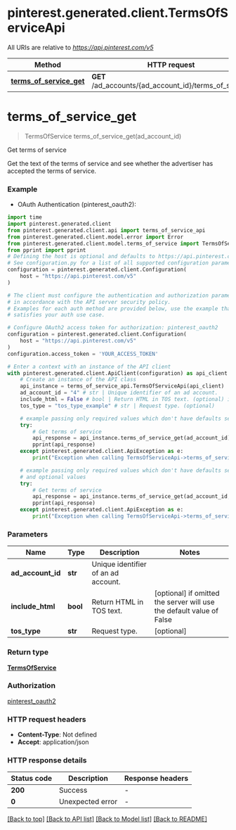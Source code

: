 # pinterest.generated.client.TermsOfServiceApi

All URIs are relative to *https://api.pinterest.com/v5*

Method | HTTP request | Description
------------- | ------------- | -------------
[**terms_of_service_get**](TermsOfServiceApi.md#terms_of_service_get) | **GET** /ad_accounts/{ad_account_id}/terms_of_service | Get terms of service


# **terms_of_service_get**
> TermsOfService terms_of_service_get(ad_account_id)

Get terms of service

Get the text of the terms of service and see whether the advertiser has accepted the terms of service.

### Example

* OAuth Authentication (pinterest_oauth2):

```python
import time
import pinterest.generated.client
from pinterest.generated.client.api import terms_of_service_api
from pinterest.generated.client.model.error import Error
from pinterest.generated.client.model.terms_of_service import TermsOfService
from pprint import pprint
# Defining the host is optional and defaults to https://api.pinterest.com/v5
# See configuration.py for a list of all supported configuration parameters.
configuration = pinterest.generated.client.Configuration(
    host = "https://api.pinterest.com/v5"
)

# The client must configure the authentication and authorization parameters
# in accordance with the API server security policy.
# Examples for each auth method are provided below, use the example that
# satisfies your auth use case.

# Configure OAuth2 access token for authorization: pinterest_oauth2
configuration = pinterest.generated.client.Configuration(
    host = "https://api.pinterest.com/v5"
)
configuration.access_token = 'YOUR_ACCESS_TOKEN'

# Enter a context with an instance of the API client
with pinterest.generated.client.ApiClient(configuration) as api_client:
    # Create an instance of the API class
    api_instance = terms_of_service_api.TermsOfServiceApi(api_client)
    ad_account_id = "4" # str | Unique identifier of an ad account.
    include_html = False # bool | Return HTML in TOS text. (optional) if omitted the server will use the default value of False
    tos_type = "tos_type_example" # str | Request type. (optional)

    # example passing only required values which don't have defaults set
    try:
        # Get terms of service
        api_response = api_instance.terms_of_service_get(ad_account_id)
        pprint(api_response)
    except pinterest.generated.client.ApiException as e:
        print("Exception when calling TermsOfServiceApi->terms_of_service_get: %s\n" % e)

    # example passing only required values which don't have defaults set
    # and optional values
    try:
        # Get terms of service
        api_response = api_instance.terms_of_service_get(ad_account_id, include_html=include_html, tos_type=tos_type)
        pprint(api_response)
    except pinterest.generated.client.ApiException as e:
        print("Exception when calling TermsOfServiceApi->terms_of_service_get: %s\n" % e)
```


### Parameters

Name | Type | Description  | Notes
------------- | ------------- | ------------- | -------------
 **ad_account_id** | **str**| Unique identifier of an ad account. |
 **include_html** | **bool**| Return HTML in TOS text. | [optional] if omitted the server will use the default value of False
 **tos_type** | **str**| Request type. | [optional]

### Return type

[**TermsOfService**](TermsOfService.md)

### Authorization

[pinterest_oauth2](../README.md#pinterest_oauth2)

### HTTP request headers

 - **Content-Type**: Not defined
 - **Accept**: application/json


### HTTP response details

| Status code | Description | Response headers |
|-------------|-------------|------------------|
**200** | Success |  -  |
**0** | Unexpected error |  -  |

[[Back to top]](#) [[Back to API list]](../README.md#documentation-for-api-endpoints) [[Back to Model list]](../README.md#documentation-for-models) [[Back to README]](../README.md)

